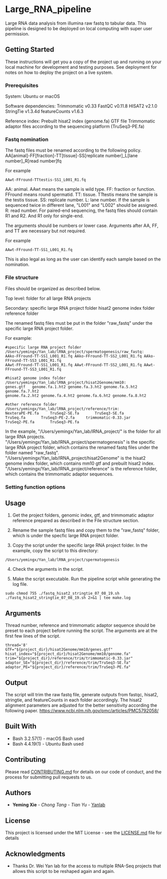 # Large_RNA_pipeline

Large RNA data analysis from illumina raw fastq to tabular data. 
This pipeline is designed to be deployed on local computing with super user permission.

## Getting Started

These instructions will get you a copy of the project up and running on your local machine for development and testing purposes. See deployment for notes on how to deploy the project on a live system.

### Prerequisites

System:
Ubuntu or macOS

Software dependencies:
Trimmomatic v0.33
FastQC v0.11.8
HISAT2 v2.1.0
StringTie v1.3.4d
featureCounts v1.6.3

Reference index:
Prebuilt hisat2 index (genome.fa)
GTF file
Trimmomatic adaptor files according to the sequencing platform (TruSeq3-PE.fa)

### Fastq nomination

The fastq files must be renamed according to the following policy.
AA[animal]-FF[fraction]-TT[tissue]-SS[replicate number]_L[lane number]_R[read number]fq

For example
```
AAwt-FFround-TTtestis-SS1_L001_R1.fq

```

AA: animal. AAwt means the sample is wild type.
FF: fraction or function. FFround means round spermatid.
TT: tissue. TTtestis means the sample is the testis tissue.
SS: replicate number.
L: lane number. If the sample is sequenced twice in different lane, "L001" and "L002" should be assigned.
R: read number. For paired-end sequencing, the fastq files should contain R1 and R2. And R1 only for single-end.


The arguments should be numbers or lower case. Arguments after AA, FF, and TT are necessary but not required.

For example
```
AAwt-FFround-TT-SS1_L001_R1.fq

```
This is also legal as long as the user can identify each sample based on the nomination.


### File structure

Files should be organized as described below.

Top level:  folder for all large RNA projects

Secondary: specific large RNA project folder
           hisat2 genome index folder
           reference folder

The renamed fastq files must be put in the folder "raw_fastq" under the specific large RNA project folder.


For example:
```
#specific large RNA project folder
/Users/yemingx/Yan_lab/lRNA_project/spermatogenesis/raw_fastq:
AAko-FFround-TT-SS1_L001_R1.fq AAko-FFround-TT-SS2_L001_R1.fq AAko-FFround-TT-SS3_L001_R1.fq 
AAwt-FFround-TT-SS1_L001_R1.fq AAwt-FFround-TT-SS2_L001_R1.fq AAwt-FFround-TT-SS3_L001_R1.fq 

#hisat2 genome index folder
/Users/yemingx/Yan_lab/lRNA_project/hisat2Genome/mm10:
genes.gtf	genome.fa.1.ht2	genome.fa.3.ht2	genome.fa.5.ht2	genome.fa.7.ht2
genome.fa.2.ht2	genome.fa.4.ht2	genome.fa.6.ht2	genome.fa.8.ht2

#other reference folder
/Users/yemingx/Yan_lab/lRNA_project/reference/trim:
NexteraPE-PE.fa		TruSeq2-SE.fa		TruSeq3-SE.fa
TruSeq.fa		TruSeq3-PE-2.fa		trimmomatic-0.33.jar
TruSeq2-PE.fa		TruSeq3-PE.fa

```

In the example, 
"/Users/yemingx/Yan_lab/lRNA_project/" is the folder for all large RNA projects.
"/Users/yemingx/Yan_lab/lRNA_project/spermatogenesis" is the specific large RNA project folder, which contains the renamed fastq files under the folder named "raw_fastq".
"/Users/yemingx/Yan_lab/lRNA_project/hisat2Genome" is the hisat2 genome index folder, which contains mm10 gtf and prebuilt hisat2 index.
"/Users/yemingx/Yan_lab/lRNA_project/reference" is the reference folder, which contains the trimmomatic adaptor sequences.


### Setting function options

## Usage

1. Get the project folders, genomic index, gtf, and trimmomatic adaptor reference prepared as described in the File structure section.

2. Rename the sample fastq files and copy them to the "raw_fastq" folder, which is under the specfic large RNA project folder.

3. Copy the script under the specific large RNA project folder.
In the example, copy the script to this directory:
```
/Users/yemingx/Yan_lab/lRNA_project/spermatogenesis

```
4. Check the arguments in the script.

5. Make the script executable. Run the pipeline script while generating the log file.

```
sudo chmod 755 ./fastq_hisat2_stringtie_07_08_19.sh
./fastq_hisat2_stringtie_07_08_19.sh 2>&1 | tee make.log

```
## Arguments

Thread number, reference and trimmomatic adaptor sequence should be preset to each project before running the script. The arguments are at the first few lines of the script.

```
thread='8'
GTF="${project_dir}/hisat2Genome/mm10/genes.gtf"
hisat_index="${project_dir}/hisat2Genome/mm10/genome.fa"
trim="${project_dir}/reference/trim/trimmomatic-0.33.jar"
adaptor_SE="${project_dir}/reference/trim/TruSeq3-SE.fa"
adaptor_PE="${project_dir}/reference/trim/TruSeq3-PE.fa"
```

## Output
The script will trim the raw fastq file, generate outputs from fastqc, hisat2, stringtie, and featureCounts in each folder accordingly.
The hisat2 alignment parameters are adjusted for the better sensitivity according the following paper.
https://www.ncbi.nlm.nih.gov/pmc/articles/PMC5792058/


## Built With

* Bash 3.2.57(1) - macOS Bash used
* Bash 4.4.19(1) - Ubuntu Bash used

## Contributing

Please read [CONTRIBUTING.md](https://gist.github.com/PurpleBooth/b24679402957c63ec426) for details on our code of conduct, and the process for submitting pull requests to us.

## Authors

* **Yeming Xie** - *Chong Tang* - *Tian Yu* - [Yanlab](http://www.weiyanlab.com/home.html)

## License

This project is licensed under the MIT License - see the [LICENSE.md](LICENSE.md) file for details

## Acknowledgments

* Thanks Dr. Wei Yan lab for the access to multiple RNA-Seq projects that allows this script to be reshaped again and again.
